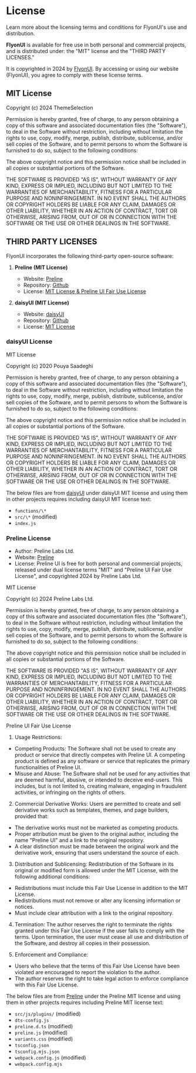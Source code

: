 # License

Learn more about the licensing terms and conditions for FlyonUI's use and distribution.

**FlyonUI** is available for free use in both personal and commercial projects, and is distributed under: the "MIT" license and the "THIRD PARTY LICENSES."

It is copyrighted in 2024 by [FlyonUI](https://flyonui.com/). By accessing or using our website (FlyonUI), you agree to comply with these license terms.

<!-------------------- MIT License -------------------->

## MIT License

Copyright (c) 2024 ThemeSelection

Permission is hereby granted, free of charge, to any person obtaining a copy
of this software and associated documentation files (the "Software"), to deal
in the Software without restriction, including without limitation the rights
to use, copy, modify, merge, publish, distribute, sublicense, and/or sell
copies of the Software, and to permit persons to whom the Software is
furnished to do so, subject to the following conditions:

The above copyright notice and this permission notice shall be included in all
copies or substantial portions of the Software.

THE SOFTWARE IS PROVIDED "AS IS", WITHOUT WARRANTY OF ANY KIND, EXPRESS OR
IMPLIED, INCLUDING BUT NOT LIMITED TO THE WARRANTIES OF MERCHANTABILITY,
FITNESS FOR A PARTICULAR PURPOSE AND NONINFRINGEMENT. IN NO EVENT SHALL THE
AUTHORS OR COPYRIGHT HOLDERS BE LIABLE FOR ANY CLAIM, DAMAGES OR OTHER
LIABILITY, WHETHER IN AN ACTION OF CONTRACT, TORT OR OTHERWISE, ARISING FROM,
OUT OF OR IN CONNECTION WITH THE SOFTWARE OR THE USE OR OTHER DEALINGS IN THE
SOFTWARE.

<!-------------------- THIRD PARTY LICENSES -------------------->

## THIRD PARTY LICENSES

FlyonUI incorporates the following third-party open-source software:

1. **Preline (MIT License)**

   - Website: <a href="https://preline.co" target="_blank">Preline</a>
   - Repository: <a href="https://github.com/htmlstreamofficial/preline" target="_blank">Github</a>
   - License: <a href="https://github.com/htmlstreamofficial/preline/blob/main/LICENSE" target="_blank">MIT License & Preline UI Fair Use License</a>

2. **daisyUI (MIT License)**
   - Website: <a href="https://daisyui.com/" target="_blank">daisyUI</a>
   - Repository: <a href="https://github.com/saadeghi/daisyui" target="_blank">Github</a>
   - License: <a href="https://github.com/saadeghi/daisyui/blob/master/LICENSE" target="_blank">MIT License</a>

### daisyUI License

MIT License

Copyright (c) 2020 Pouya Saadeghi

Permission is hereby granted, free of charge, to any person obtaining a copy
of this software and associated documentation files (the "Software"), to deal
in the Software without restriction, including without limitation the rights
to use, copy, modify, merge, publish, distribute, sublicense, and/or sell
copies of the Software, and to permit persons to whom the Software is
furnished to do so, subject to the following conditions:

The above copyright notice and this permission notice shall be included in all
copies or substantial portions of the Software.

THE SOFTWARE IS PROVIDED "AS IS", WITHOUT WARRANTY OF ANY KIND, EXPRESS OR
IMPLIED, INCLUDING BUT NOT LIMITED TO THE WARRANTIES OF MERCHANTABILITY,
FITNESS FOR A PARTICULAR PURPOSE AND NONINFRINGEMENT. IN NO EVENT SHALL THE
AUTHORS OR COPYRIGHT HOLDERS BE LIABLE FOR ANY CLAIM, DAMAGES OR OTHER
LIABILITY, WHETHER IN AN ACTION OF CONTRACT, TORT OR OTHERWISE, ARISING FROM,
OUT OF OR IN CONNECTION WITH THE SOFTWARE OR THE USE OR OTHER DEALINGS IN THE
SOFTWARE.

The below files are from <a href="https://github.com/saadeghi/daisyui" target="_blank">daisyUI</a> under daisyUI MIT license and using them in other projects requires including daisyUI MIT license text:

- `functions/\*`
- `src/\*` (modified)
- `index.js` 

### Preline License

- Author: Preline Labs Ltd.
- Website: <a href="https://preline.co" target="_blank">Preline</a>
- License: Preline UI is free for both personal and commercial projects, released under dual license terms "MIT" and "Preline UI Fair Use License", and copyrighted 2024 by Preline Labs Ltd.

MIT License

Copyright (c) 2024 Preline Labs Ltd.

Permission is hereby granted, free of charge, to any person obtaining a copy
of this software and associated documentation files (the "Software"), to deal
in the Software without restriction, including without limitation the rights
to use, copy, modify, merge, publish, distribute, sublicense, and/or sell
copies of the Software, and to permit persons to whom the Software is
furnished to do so, subject to the following conditions:

The above copyright notice and this permission notice shall be included in all
copies or substantial portions of the Software.

THE SOFTWARE IS PROVIDED "AS IS", WITHOUT WARRANTY OF ANY KIND, EXPRESS OR
IMPLIED, INCLUDING BUT NOT LIMITED TO THE WARRANTIES OF MERCHANTABILITY,
FITNESS FOR A PARTICULAR PURPOSE AND NONINFRINGEMENT. IN NO EVENT SHALL THE
AUTHORS OR COPYRIGHT HOLDERS BE LIABLE FOR ANY CLAIM, DAMAGES OR OTHER
LIABILITY, WHETHER IN AN ACTION OF CONTRACT, TORT OR OTHERWISE, ARISING FROM,
OUT OF OR IN CONNECTION WITH THE SOFTWARE OR THE USE OR OTHER DEALINGS IN THE
SOFTWARE.

Preline UI Fair Use License

1. Usage Restrictions:

- Competing Products: The Software shall not be used to create any product or service that directly competes with Preline UI. A competing product is defined as any software or service that replicates the primary functionalities of Preline UI.
- Misuse and Abuse: The Software shall not be used for any activities that are deemed harmful, abusive, or intended to deceive end-users. This includes, but is not limited to, creating malware, engaging in fraudulent activities, or infringing on the rights of others.

2. Commercial Derivative Works:
   Users are permitted to create and sell derivative works such as templates, themes, and page builders, provided that:

- The derivative works must not be marketed as competing products.
- Proper attribution must be given to the original author, including the name "Preline UI" and a link to the original repository.
- A clear distinction must be made between the original work and the derivative work, ensuring that users understand the source of each.

3. Distribution and Sublicensing:
   Redistribution of the Software in its original or modified form is allowed under the MIT License, with the following additional conditions:

- Redistributions must include this Fair Use License in addition to the MIT License.
- Redistributions must not remove or alter any licensing information or notices.
- Must include clear attribution with a link to the original repository.

4. Termination:
   The author reserves the right to terminate the rights granted under this Fair Use License if the user fails to comply with the terms. Upon termination, the user must cease all use and distribution of the Software, and destroy all copies in their possession.

5. Enforcement and Compliance:

- Users who believe that the terms of this Fair Use License have been violated are encouraged to report the violation to the author.
- The author reserves the right to take legal action to enforce compliance with this Fair Use License.

The below files are from <a href="https://github.com/htmlstreamofficial/preline" target="_blank">Preline</a> under the Preline MIT license and using them in other projects requires including Preline MIT license text:

- `src/js/plugins/` (modified)
- `dts-config.js`
- `preline.d.ts` (modified)
- `preline.js` (modified)
- `variants.css` (modified)
- `tsconfig.json`
- `tsconfig.mjs.json`
- `webpack.config.js` (modified)
- `webpack.config.mjs` 
